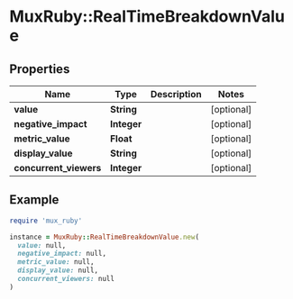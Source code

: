 # MuxRuby::RealTimeBreakdownValue

## Properties

| Name | Type | Description | Notes |
| ---- | ---- | ----------- | ----- |
| **value** | **String** |  | [optional] |
| **negative_impact** | **Integer** |  | [optional] |
| **metric_value** | **Float** |  | [optional] |
| **display_value** | **String** |  | [optional] |
| **concurrent_viewers** | **Integer** |  | [optional] |

## Example

```ruby
require 'mux_ruby'

instance = MuxRuby::RealTimeBreakdownValue.new(
  value: null,
  negative_impact: null,
  metric_value: null,
  display_value: null,
  concurrent_viewers: null
)
```

